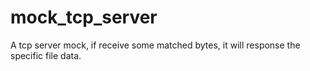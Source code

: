 mock_tcp_server
===============

A tcp server mock, if receive some matched bytes, it will response the specific file data. 
